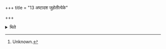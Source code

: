 +++
title = "13 अष्टादश जुहोतीत्येके"

+++

<details><summary>थिते</summary>

13. According to some (ritualists)[^1] he offers eighteen (Aśvastoma-libations).  

[^1]: Unknown. 
</details>
